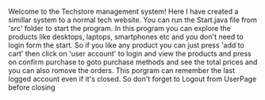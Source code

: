 Welcome to the Techstore management system! Here I have created a simillar system to a normal tech website. You can run the Start.java file from 'src' folder to start the program. In this  program you can explore the products like desktops, laptops, smartphones etc and you don't need to login form the start. So if you like any product you can just press 'add to cart' then click on 'user account' to login and view the products and press on confirm purchase to goto purchase methods and see the total prices and you can also romove the orders. This porgram can remember the last logged account even if it's closed. So don't forget to Logout from UserPage before closing
